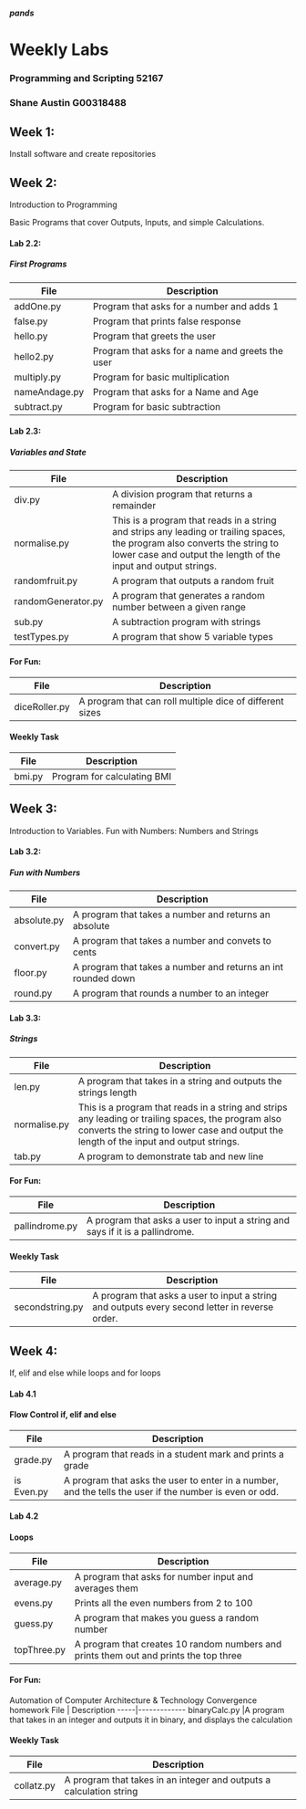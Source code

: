 ##### pands
# Weekly Labs
### Programming and Scripting 52167

### Shane Austin G00318488

## Week 1:

Install software and create repositories

## Week 2:

Introduction to Programming

Basic Programs that cover Outputs, Inputs, and simple Calculations.

#### Lab 2.2:

##### First Programs
File | Description
-----|-------------
addOne.py | Program that asks for a number and adds 1
false.py | Program that prints false response
hello.py | Program that greets the user
hello2.py | Program that asks for a name and greets the user
multiply.py | Program for basic multiplication
nameAndage.py |	Program that asks for a Name and Age
subtract.py | Program for basic subtraction

#### Lab 2.3:

##### Variables and State

File | Description
-----|-------------
div.py | A division program that returns a remainder
normalise.py | This is a program that reads in a string and strips any leading or trailing spaces, the program also converts the string to lower case and output the length of the input and output strings.
randomfruit.py | A program that outputs a random fruit
randomGenerator.py | A program that generates a random number between a given range
sub.py | A subtraction program with strings
testTypes.py | A program that show 5 variable types

#### For Fun:
File | Description
-----|-------------
diceRoller.py | A program that can roll multiple dice of different sizes

#### Weekly Task
File | Description
-----|-------------
bmi.py	| Program for calculating BMI


## Week 3:

Introduction to Variables.
Fun with Numbers: Numbers and Strings

#### Lab 3.2:

##### Fun with Numbers
File | Description
-----|-------------
absolute.py		|	A program that takes a number and returns an absolute
convert.py	|		A program that takes a number and convets to cents
floor.py		|	A program that takes a number and returns an int rounded down
round.py		|	A program that rounds a number to an integer

#### Lab 3.3:

##### Strings
File | Description
-----|-------------
len.py | A program that takes in a string and outputs the strings length
normalise.py |	This is a program that reads in a string and strips any leading or trailing spaces, the program also converts the string to lower case and output the length of the input and output strings.
tab.py	| A program to demonstrate tab and new line

#### For Fun:
File | Description
-----|-------------
pallindrome.py	| A program that asks a user to input a string and says if it is a pallindrome.

#### Weekly Task
File | Description
-----|-------------
secondstring.py	 |A program that asks a user to input a string and outputs every second letter in reverse order.

## Week 4:

If, elif and else
while loops and for loops

#### Lab 4.1

#### Flow Control if, elif and else
File | Description
-----|-------------
grade.py	|		A program that reads in a student mark and prints a grade
is Even.py		|	A program that asks the user to enter in a number, and the tells the user if the number is even or odd.

#### Lab 4.2

#### Loops
File | Description
-----|-------------
average.py		|	A program that asks for number input and averages them
evens.py		|	Prints all the even numbers from 2 to 100
guess.py		|	A program that makes you guess a random number
topThree.py		|	A program that creates 10 random numbers and prints them out and prints the top three

#### For Fun:

Automation of Computer Architecture & Technology Convergence homework
File | Description
-----|-------------
binaryCalc.py		|A program that takes in an integer and outputs it in binary, and displays the calculation
  
#### Weekly Task
File | Description
-----|-------------
collatz.py		|	A program that takes in an integer and outputs a calculation string


